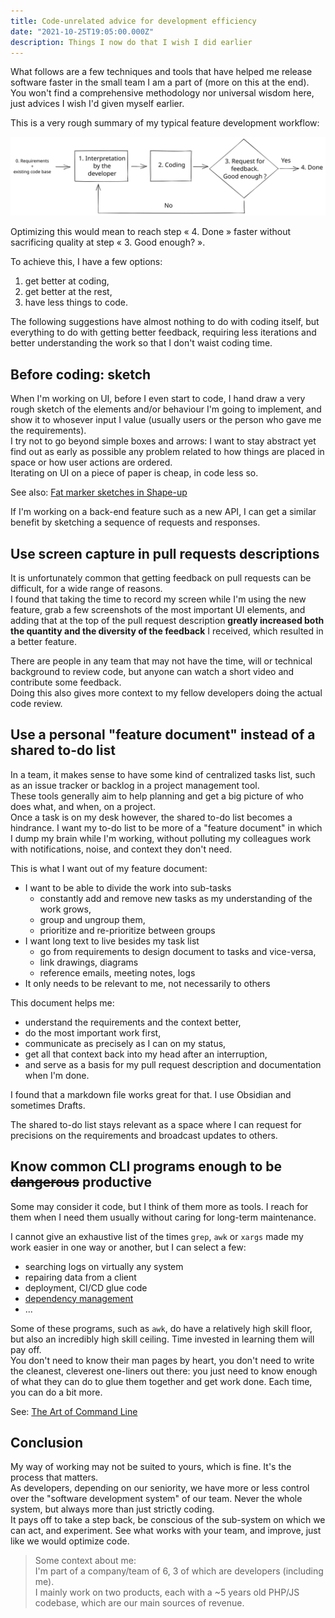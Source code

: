 ```yaml
---
title: Code-unrelated advice for development efficiency
date: "2021-10-25T19:05:00.000Z"
description: Things I now do that I wish I did earlier
---
```


What follows are a few techniques and tools that have helped me release software faster in the small team I am a part of (more on this at the end). You won't find a comprehensive methodology nor universal wisdom here, just advices I wish I'd given myself earlier.

This is a very rough summary of my typical feature development workflow:

![Feature development workflow](code-loop.svg "Feature development workflow")

Optimizing this would mean to reach step « 4. Done » faster without sacrificing quality at step « 3. Good enough? ».

To achieve this, I have a few options:

1. get better at coding,
2. get better at the rest,
3. have less things to code.

The following suggestions have almost nothing to do with coding itself, but everything to do with getting better feedback, requiring less iterations and better understanding the work so that I don't waist coding time. 

## Before coding: sketch

When I'm working on UI, before I even start to code, I hand draw a very rough sketch of the elements and/or behaviour I'm going to implement, and show it to whosever input I value (usually users or the person who gave me the requirements).  
I try not to go beyond simple boxes and arrows: I want to stay abstract yet find out as early as possible any problem related to how things are placed in space or how user actions are ordered.  
Iterating on UI on a piece of paper is cheap, in code less so.

See also: [Fat marker sketches in Shape-up](https://basecamp.com/shapeup/1.3-chapter-04#fat-marker-sketches)

If I'm working on a back-end feature such as a new API, I can get a similar benefit by sketching a sequence of requests and responses.

## Use screen capture in pull requests descriptions

It is unfortunately common that getting feedback on pull requests can be difficult, for a wide range of reasons.  
I found that taking the time to record my screen while I'm using the new feature, grab a few screenshots of the most important UI elements, and adding that at the top of the pull request description __greatly increased both the quantity and the diversity of the feedback__ I received, which resulted in a better feature.  

There are people in any team that may not have the time, will or technical background to review code, but anyone can watch a short video and contribute some feedback.  
Doing this also gives more context to my fellow developers doing the actual code review.

## Use a personal "feature document" instead of a shared to-do list

In a team, it makes sense to have some kind of centralized tasks list, such as an issue tracker or backlog in a project management tool.  
These tools generally aim to help planning and get a big picture of who does what, and when, on a project.  
Once a task is on my desk however, the shared to-do list becomes a hindrance. I want my to-do list to be more of a "feature document" in which I dump my brain while I'm working, without polluting my colleagues work with notifications, noise, and context they don't need.  

This is what I want out of my feature document:

- I want to be able to divide the work into sub-tasks
    - constantly add and remove new tasks as my understanding of the work grows,
    - group and ungroup them,
    - prioritize and re-prioritize between groups
- I want long text to live besides my task list
    - go from requirements to design document to tasks and vice-versa,
    - link drawings, diagrams
    - reference emails, meeting notes, logs
- It only needs to be relevant to me, not necessarily to others

This document helps me:

- understand the requirements and the context better,
- do the most important work first,
- communicate as precisely as I can on my status,
- get all that context back into my head after an interruption,
- and serve as a basis for my pull request description and documentation when I'm done.

I found that a markdown file works great for that. I use Obsidian and sometimes Drafts.

The shared to-do list stays relevant as a space where I can request for precisions on the requirements and broadcast updates to others.

## Know common CLI programs enough to be ~~dangerous~~ productive

Some may consider it code, but I think of them more as tools. I reach for them when I need them usually without caring for long-term maintenance.

I cannot give an exhaustive list of the times `grep`, `awk` or `xargs` made my work easier in one way or another, but I can select a few:

- searching logs on virtually any system
- repairing data from a client
- deployment, CI/CD glue code
- [dependency management](/update-latest-version-many-npm-dependencies)
- ...

Some of these programs, such as `awk`, do have a relatively high skill floor, but also an incredibly high skill ceiling. Time invested in learning them will pay off.  
You don't need to know their man pages by heart, you don't need to write the cleanest, cleverest one-liners out there: you just need to know enough of what they can do to glue them together and get work done. Each time, you can do a bit more.

See: [The Art of Command Line](https://github.com/jlevy/the-art-of-command-line)

## Conclusion

My way of working may not be suited to yours, which is fine. It's the process that matters.  
As developers, depending on our seniority, we have more or less control over the "software development system" of our team. Never the whole system, but always more than just strictly coding.  
It pays off to take a step back, be conscious of the sub-system on which we can act, and experiment. See what works with your team, and improve, just like we would optimize code.

> Some context about me:  
> I'm part of a company/team of 6, 3 of which are developers (including me).  
> I mainly work on two products, each with a ~5 years old PHP/JS codebase, which are our main sources of revenue.
